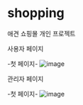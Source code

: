 # shopping
애견 쇼핑몰 개인 프로젝트

사용자 페이지

-첫 페이지-
![image](https://github.com/user-attachments/assets/65fb8b4f-305f-40b7-b9c0-1989b9f6412d)

관리자 페이지

-첫 페이지-
![image](https://github.com/user-attachments/assets/6d6ff72e-34b6-45f8-85e3-7f00bb06b591)


